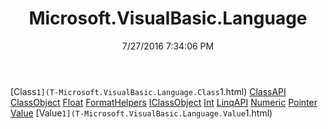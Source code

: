 ﻿---
title: Microsoft.VisualBasic.Language
date: 7/27/2016 7:34:06 PM
---

[Class`1](T-Microsoft.VisualBasic.Language.Class`1.html)
[ClassAPI](T-Microsoft.VisualBasic.Language.ClassAPI.html)
[ClassObject](T-Microsoft.VisualBasic.Language.ClassObject.html)
[Float](T-Microsoft.VisualBasic.Language.Float.html)
[FormatHelpers](T-Microsoft.VisualBasic.Language.FormatHelpers.html)
[IClassObject](T-Microsoft.VisualBasic.Language.IClassObject.html)
[Int](T-Microsoft.VisualBasic.Language.Int.html)
[LinqAPI](T-Microsoft.VisualBasic.Language.LinqAPI.html)
[Numeric](T-Microsoft.VisualBasic.Language.Numeric.html)
[Pointer](T-Microsoft.VisualBasic.Language.Pointer.html)
[Value](T-Microsoft.VisualBasic.Language.Value.html)
[Value`1](T-Microsoft.VisualBasic.Language.Value`1.html)
